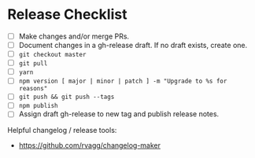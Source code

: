 # Release Checklist

- [ ] Make changes and/or merge PRs.
- [ ] Document changes in a gh-release draft.  If no draft exists, create one.
- [ ] `git checkout master`
- [ ] `git pull`
- [ ] `yarn`
- [ ] `npm version [ major | minor | patch ] -m "Upgrade to %s for reasons"`
- [ ] `git push && git push --tags`
- [ ] `npm publish`
- [ ] Assign draft gh-release to new tag and publish release notes.

Helpful changelog / release tools:

- https://github.com/rvagg/changelog-maker
